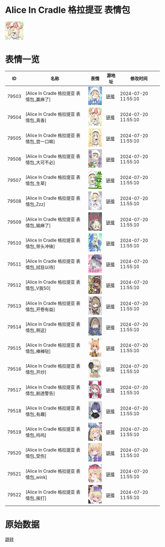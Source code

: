 # Alice In Cradle 格拉提亚 表情包

<img src="./cover.png" height="60" alt="cover" />

# 表情一览

|ID|名称|表情|源地址|修改时间|
|----|----|----|----|----|
|79503|[Alice In Cradle 格拉提亚 表情包_赢麻了]|<img src="./pic/079503_%5BAlice In Cradle 格拉提亚 表情包_赢麻了%5D.png" height="60" alt="赢麻了"/>|[链接](https://i0.hdslb.com/bfs/garb/16a4c4b6fc2c34c1b8fc9e98ade595406d2a062d.png)|2024-07-20 11:55:10|
|79504|[Alice In Cradle 格拉提亚 表情包_真香]|<img src="./pic/079504_%5BAlice In Cradle 格拉提亚 表情包_真香%5D.png" height="60" alt="真香"/>|[链接](https://i0.hdslb.com/bfs/garb/37cf2402bcff01f50c000ad5d9602c13765234f2.png)|2024-07-20 11:55:10|
|79505|[Alice In Cradle 格拉提亚 表情包_尝一口嘛]|<img src="./pic/079505_%5BAlice In Cradle 格拉提亚 表情包_尝一口嘛%5D.png" height="60" alt="尝一口嘛"/>|[链接](https://i0.hdslb.com/bfs/garb/a00b488cf596d8ee6257060535ff4538ee5c960a.png)|2024-07-20 11:55:10|
|79506|[Alice In Cradle 格拉提亚 表情包_大可不必]|<img src="./pic/079506_%5BAlice In Cradle 格拉提亚 表情包_大可不必%5D.png" height="60" alt="大可不必"/>|[链接](https://i0.hdslb.com/bfs/garb/0c14fe65590917386575aa47f8835f6e5dfdddcb.png)|2024-07-20 11:55:10|
|79507|[Alice In Cradle 格拉提亚 表情包_生草]|<img src="./pic/079507_%5BAlice In Cradle 格拉提亚 表情包_生草%5D.png" height="60" alt="生草"/>|[链接](https://i0.hdslb.com/bfs/garb/4fa6c2dd47aed2d48d93e66e994c1efc9b65aca5.png)|2024-07-20 11:55:10|
|79508|[Alice In Cradle 格拉提亚 表情包_Zzz]|<img src="./pic/079508_%5BAlice In Cradle 格拉提亚 表情包_Zzz%5D.png" height="60" alt="Zzz"/>|[链接](https://i0.hdslb.com/bfs/garb/b90e013d3350551db47b73160bf142db00d1b99c.png)|2024-07-20 11:55:10|
|79509|[Alice In Cradle 格拉提亚 表情包_输麻了]|<img src="./pic/079509_%5BAlice In Cradle 格拉提亚 表情包_输麻了%5D.png" height="60" alt="输麻了"/>|[链接](https://i0.hdslb.com/bfs/garb/2e7517a5cb2f93331988157bb74a5a0cf2cc752d.png)|2024-07-20 11:55:10|
|79510|[Alice In Cradle 格拉提亚 表情包_带头冲锋]|<img src="./pic/079510_%5BAlice In Cradle 格拉提亚 表情包_带头冲锋%5D.png" height="60" alt="带头冲锋"/>|[链接](https://i0.hdslb.com/bfs/garb/59222903b57d2609b4b4ed6cf03229a206249125.png)|2024-07-20 11:55:10|
|79511|[Alice In Cradle 格拉提亚 表情包_拭目以待]|<img src="./pic/079511_%5BAlice In Cradle 格拉提亚 表情包_拭目以待%5D.png" height="60" alt="拭目以待"/>|[链接](https://i0.hdslb.com/bfs/garb/8c800f66c691b099800eaa997ef895f30ad4070d.png)|2024-07-20 11:55:10|
|79512|[Alice In Cradle 格拉提亚 表情包_V我50]|<img src="./pic/079512_%5BAlice In Cradle 格拉提亚 表情包_V我50%5D.png" height="60" alt="V我50"/>|[链接](https://i0.hdslb.com/bfs/garb/d49fdf7b3ec96355ec240ec1d4ebbc5b0afd8bd7.png)|2024-07-20 11:55:10|
|79513|[Alice In Cradle 格拉提亚 表情包_开卷有益]|<img src="./pic/079513_%5BAlice In Cradle 格拉提亚 表情包_开卷有益%5D.png" height="60" alt="开卷有益"/>|[链接](https://i0.hdslb.com/bfs/garb/801f24e62fcc90db5d9dfbf8751db0c876805d40.png)|2024-07-20 11:55:10|
|79514|[Alice In Cradle 格拉提亚 表情包_啊这]|<img src="./pic/079514_%5BAlice In Cradle 格拉提亚 表情包_啊这%5D.png" height="60" alt="啊这"/>|[链接](https://i0.hdslb.com/bfs/garb/0b627b319612eaf2dc85fea1c575b2afa5a5f6be.png)|2024-07-20 11:55:10|
|79515|[Alice In Cradle 格拉提亚 表情包_棒棒哒]|<img src="./pic/079515_%5BAlice In Cradle 格拉提亚 表情包_棒棒哒%5D.png" height="60" alt="棒棒哒"/>|[链接](https://i0.hdslb.com/bfs/garb/1e92b74ef33835a27cc67088851ec01d06c2f613.png)|2024-07-20 11:55:10|
|79516|[Alice In Cradle 格拉提亚 表情包_开炒]|<img src="./pic/079516_%5BAlice In Cradle 格拉提亚 表情包_开炒%5D.png" height="60" alt="开炒"/>|[链接](https://i0.hdslb.com/bfs/garb/20bbf2224018ed5a429e947dd50114f8fcb3a6d1.png)|2024-07-20 11:55:10|
|79517|[Alice In Cradle 格拉提亚 表情包_剧透警告]|<img src="./pic/079517_%5BAlice In Cradle 格拉提亚 表情包_剧透警告%5D.png" height="60" alt="剧透警告"/>|[链接](https://i0.hdslb.com/bfs/garb/e34d9c9aca71e0447b63ab6b91d09f3ca5bf33b0.png)|2024-07-20 11:55:10|
|79518|[Alice In Cradle 格拉提亚 表情包_有趣]|<img src="./pic/079518_%5BAlice In Cradle 格拉提亚 表情包_有趣%5D.png" height="60" alt="有趣"/>|[链接](https://i0.hdslb.com/bfs/garb/9385620dcb5641b7b1f5f1f8b856a9e00fa9bca6.png)|2024-07-20 11:55:10|
|79519|[Alice In Cradle 格拉提亚 表情包_呜呜]|<img src="./pic/079519_%5BAlice In Cradle 格拉提亚 表情包_呜呜%5D.png" height="60" alt="呜呜"/>|[链接](https://i0.hdslb.com/bfs/garb/3edf3fd650ed265b478e91dda5d26d98db12a693.png)|2024-07-20 11:55:10|
|79520|[Alice In Cradle 格拉提亚 表情包_受伤]|<img src="./pic/079520_%5BAlice In Cradle 格拉提亚 表情包_受伤%5D.png" height="60" alt="受伤"/>|[链接](https://i0.hdslb.com/bfs/garb/2b49ed54dba5cf8c23602c591527d44150359a37.png)|2024-07-20 11:55:10|
|79521|[Alice In Cradle 格拉提亚 表情包_wink]|<img src="./pic/079521_%5BAlice In Cradle 格拉提亚 表情包_wink%5D.png" height="60" alt="wink"/>|[链接](https://i0.hdslb.com/bfs/garb/34f2c22815d30d2a71a7d708b35d5b5d0af557cc.png)|2024-07-20 11:55:10|
|79522|[Alice In Cradle 格拉提亚 表情包_挨打]|<img src="./pic/079522_%5BAlice In Cradle 格拉提亚 表情包_挨打%5D.png" height="60" alt="挨打"/>|[链接](https://i0.hdslb.com/bfs/garb/68199bcbdf868889428fc18d61d38316bc2108ba.png)|2024-07-20 11:55:10|

# 原始数据

[跳转](./raw.json)

